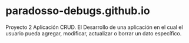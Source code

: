 # paradosso-debugs.github.io
Proyecto 2 Aplicación CRUD.
El Desarrollo de una aplicación en el cual el usuario pueda agregar, modificar, actualizar o borrar un dato específico. 
